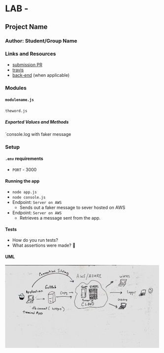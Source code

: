 # LAB - 

## Project Name

### Author: Student/Group Name

### Links and Resources
* [submission PR](https://github.com/jeremy-401-advanced-javascript/Lab19/pull/3)
* [travis](http://xyz.com)
* [back-end](http://socketdemo-env.ke93y4czed.us-east-2.elasticbeanstalk.com/) (when applicable)

### Modules
#### `modulename.js`
`theword.js`
##### Exported Values and Methods
`console.log with faker message

### Setup
#### `.env` requirements
* `PORT` - 3000

#### Running the app
* `node app.js`
* `node console.js`
* Endpoint: `Server on AWS`
  * Sends out a faker message to sever hosted on AWS
* Endpoint: `Server on AWS`
  * Retrieves a message sent from the app.
  
#### Tests
* How do you run tests?
* What assertions were made? 🤔

#### UML
<img src="./assets/images/awsDeploy.jpeg" width=500>
